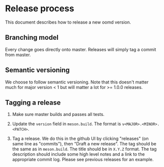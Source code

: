 # Release process

This document describes how to release a new oomd version.

## Branching model

Every change goes directly onto master. Releases will simply tag a commit
from master.

## Semantic versioning

We choose to follow semantic versioning. Note that this doesn't matter much for
major version < 1 but will matter a lot for >= 1.0.0 releases.

## Tagging a release

1. Make sure master builds and passes all tests.

1. Update the `version` field in `meson.build`. The format is
   `v<MAJOR>.<MINOR>.<PATCH>`.

1. Tag a release. We do this in the github UI by clicking "releases" (on same
   line as "commits"), then "Draft a new release". The tag should be the same
   as in `meson.build`. The title should be in `X.Y.Z` format. The tag
   description should include some high level notes and a link to the
   appropriate commit log. Please see previous releases for an example.
